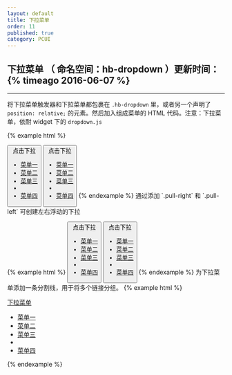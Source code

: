 ```yaml
---
layout: default
title: 下拉菜单
order: 11
published: true
category: PCUI
---
```


## 下拉菜单 <span class="text-small-title">（ 命名空间：hb-dropdown ）</span><span class="pull-right small">更新时间：{% timeago 2016-06-07 %}</span>
-----------

将下拉菜单触发器和下拉菜单都包裹在 `.hb-dropdown` 里，或者另一个声明了 `position: relative;` 的元素。然后加入组成菜单的 HTML 代码。注意：下拉菜单，依耐 widget 下的 `dropdown.js`

{% example html %}
<!-- html示例 -->
<button class="hb-btn hb-btn-success hb-dropdown pull-left">
     <span class="hb-dropdown-toggle" data-toggle="dropdown" aria-expanded="false">
        点击下拉<em class="caret"></em>
     </span>
     <ul class="hb-dropdown-menu">
        <li><a href="#">菜单一</a></li>
        <li><a href="#">菜单二</a></li>
        <li><a href="#">菜单三</a></li>
        <li role="separator" class="divider"></li>
        <li><a href="#">菜单四</a></li>
    </ul>
 </button>
<button class="hb-btn hb-btn-default hb-dropdown pull-left">
     <span class="hb-dropdown-toggle" data-toggle="dropdown" aria-expanded="false">
        点击下拉<em class="caret"></em>
     </span>
     <ul class="hb-dropdown-menu">
        <li><a href="#">菜单一</a></li>
        <li><a href="#">菜单二</a></li>
        <li><a href="#">菜单三</a></li>
        <li role="separator" class="divider"></li>
        <li><a href="#">菜单四</a></li>
    </ul>
 </button>
{% endexample %}
通过添加 `.pull-right` 和 `.pull-left` 可创建左右浮动的下拉

{% example html %}
<button class="hb-btn hb-btn-success hb-dropdown pull-left">
     <span class="hb-dropdown-toggle" data-toggle="dropdown" aria-expanded="false">
        点击下拉<em class="caret"></em>
     </span>
     <ul class="hb-dropdown-menu">
        <li><a href="#">菜单一</a></li>
        <li><a href="#">菜单二</a></li>
        <li><a href="#">菜单三</a></li>
        <li role="separator" class="divider"></li>
        <li><a href="#">菜单四</a></li>
    </ul>
 </button>
<button class="hb-btn hb-btn-default hb-dropdown pull-right">
     <span class="hb-dropdown-toggle" data-toggle="dropdown" aria-expanded="false">
        点击下拉<em class="caret"></em>
     </span>
     <ul class="hb-dropdown-menu">
        <li><a href="#">菜单一</a></li>
        <li><a href="#">菜单二</a></li>
        <li><a href="#">菜单三</a></li>
        <li role="separator" class="divider"></li>
        <li><a href="#">菜单四</a></li>
    </ul>
 </button>
{% endexample %}
为下拉菜单添加一条分割线，用于将多个链接分组。
{% example html %}
<div class="hb-dropdown pull-left">
    <a href="#" class="hb-dropdown-toggle" data-toggle="dropdown">下拉菜单
        <span class="caret"></span>
    </a>
    <ul class="hb-dropdown-menu">
       <li><a href="#">菜单一</a></li>
       <li><a href="#">菜单二</a></li>
       <li><a href="#">菜单三</a></li>
       <li role="separator" class="divider"></li>
       <li><a href="#">菜单四</a></li>
   </ul>
</div>
{% endexample %}
